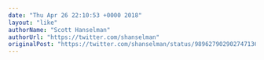 ```yaml
---
date: "Thu Apr 26 22:10:53 +0000 2018"
layout: "like"
authorName: "Scott Hanselman"
authorUrl: "https://twitter.com/shanselman"
originalPost: "https://twitter.com/shanselman/status/989627902902747136"
---
```


